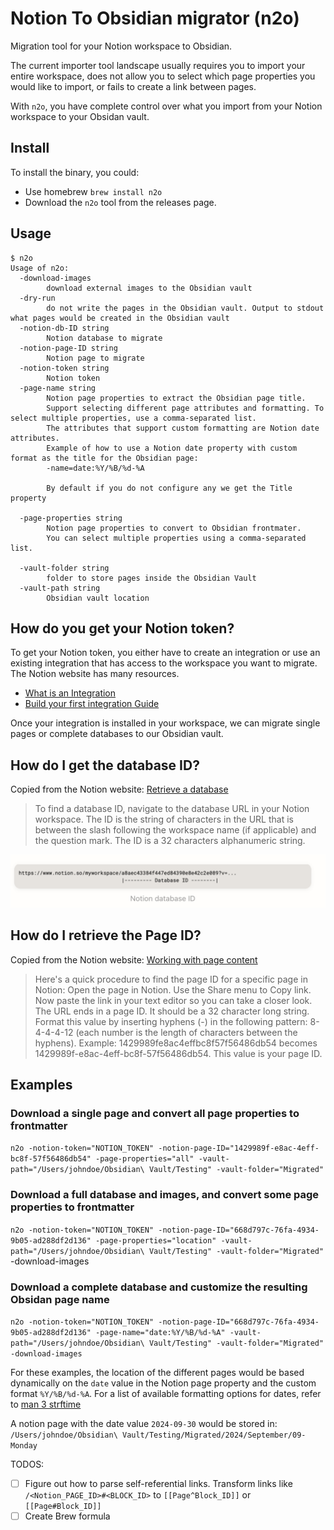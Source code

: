 # Notion To Obsidian migrator (n2o)

Migration tool for your Notion workspace to Obsidian.

The current importer tool landscape usually requires you to import your entire workspace, does not allow you to select which page properties you would like to import, or fails to create a link between pages. 

With `n2o`, you have complete control over what you import from your Notion workspace to your Obsidan vault.


## Install

To install the binary, you could:
- Use homebrew `brew install n2o`
- Download the `n2o` tool from the releases page.

## Usage

```
$ n2o
Usage of n2o:
  -download-images
    	download external images to the Obsidian vault
  -dry-run
    	do not write the pages in the Obsidian vault. Output to stdout what pages would be created in the Obsidian vault
  -notion-db-ID string
    	Notion database to migrate
  -notion-page-ID string
    	Notion page to migrate
  -notion-token string
    	Notion token
  -page-name string
    	Notion page properties to extract the Obsidian page title.
    	Support selecting different page attributes and formatting. To select multiple properties, use a comma-separated list.
    	The attributes that support custom formatting are Notion date attributes.
    	Example of how to use a Notion date property with custom format as the title for the Obsidian page:
    	-name=date:%Y/%B/%d-%A

    	By default if you do not configure any we get the Title property

  -page-properties string
    	Notion page properties to convert to Obsidian frontmater.
    	You can select multiple properties using a comma-separated list.

  -vault-folder string
    	folder to store pages inside the Obsidian Vault
  -vault-path string
    	Obsidian vault location
```

## How do you get your Notion token?

To get your Notion token, you either have to create an integration or use an existing integration that has access to the workspace you want to migrate. The Notion website has many resources.

- [What is an Integration](https://developers.notion.com/docs/getting-started#what-is-a-notion-integration)
- [Build your first integration Guide](https://developers.notion.com/docs/create-a-notion-integration)

Once your integration is installed in your workspace, we can migrate single pages or complete databases to our Obsidian vault.

## How do I get the database ID?

Copied from the Notion website: [Retrieve a database](https://developers.notion.com/reference/retrieve-a-database)

> To find a database ID, navigate to the database URL in your Notion workspace. The ID is the string of characters in the URL that is between the slash following the workspace name (if applicable) and the question mark. The ID is a 32 characters alphanumeric string.

![databaseID](img/databaseID.png)

## How do I retrieve the Page ID?

Copied from the Notion website: [Working with page content](https://developers.notion.com/docs/working-with-page-content)
> Here's a quick procedure to find the page ID for a specific page in Notion: 
Open the page in Notion. Use the Share menu to Copy link. Now paste the link in your text editor so you can take a closer look. The URL ends in a page ID.
It should be a 32 character long string. Format this value by inserting hyphens (-) in the following pattern: 8-4-4-4-12 (each number is the length of characters between the hyphens).
Example: 1429989fe8ac4effbc8f57f56486db54 becomes 1429989f-e8ac-4eff-bc8f-57f56486db54.
This value is your page ID.

## Examples

### Download a single page and convert all page properties to frontmatter
`n2o -notion-token="NOTION_TOKEN" -notion-page-ID="1429989f-e8ac-4eff-bc8f-57f56486db54" -page-properties="all" -vault-path="/Users/johndoe/Obsidian\ Vault/Testing" -vault-folder="Migrated"`

### Download a full database and images, and convert some page properties to frontmatter
`n2o -notion-token="NOTION_TOKEN" -notion-page-ID="668d797c-76fa-4934-9b05-ad288df2d136" -page-properties="location" -vault-path="/Users/johndoe/Obsidian\ Vault/Testing" -vault-folder="Migrated"` -download-images

### Download a complete database and customize the resulting Obsidan page name
`n2o -notion-token="NOTION_TOKEN" -notion-page-ID="668d797c-76fa-4934-9b05-ad288df2d136" -page-name="date:%Y/%B/%d-%A" -vault-path="/Users/johndoe/Obsidian\ Vault/Testing" -vault-folder="Migrated" -download-images`

For these examples, the location of the different pages would be based dynamically on the `date` value in the Notion page property and the custom format `%Y/%B/%d-%A`. For a list of available formatting options for dates, refer to [man 3 strftime](https://linux.die.net/man/3/strftime)

A notion page with the date value `2024-09-30` would be stored in: `/Users/johndoe/Obsidian\ Vault/Testing/Migrated/2024/September/09-Monday`


TODOS:
- [ ] Figure out how to parse self-referential links. Transform links like `/<Notion_PAGE_ID>#<BLOCK_ID>` to `[[Page^Block_ID]]` or `[[Page#Block_ID]]`
- [ ] Create Brew formula
